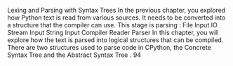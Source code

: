Lexing and Parsing with Syntax Trees In the previous chapter, you explored how Python text is read from various sources. It needs to be converted into a structure that the compiler can use. This stage is  parsing : File Input IO Stream  Input String Input Compiler Reader Parser In this chapter, you will explore how the text is parsed into logical structures that can be compiled. There are two structures used to parse code in CPython, the  Concrete Syntax Tree  and the  Abstract Syntax Tree . 94